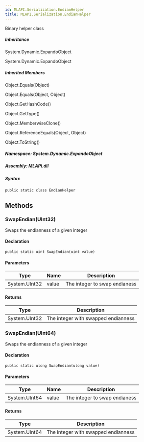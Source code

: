 ```yaml
---  
id: MLAPI.Serialization.EndianHelper  
title: MLAPI.Serialization.EndianHelper  
---
```


<div class="markdown level0 summary">

Binary helper class

</div>

<div class="markdown level0 conceptual">

</div>

<div class="inheritance">

##### Inheritance

<div class="level0">

System.Dynamic.ExpandoObject

</div>

<div class="level1">

System.Dynamic.ExpandoObject

</div>

</div>

<div class="inheritedMembers">

##### Inherited Members

<div>

Object.Equals(Object)

</div>

<div>

Object.Equals(Object, Object)

</div>

<div>

Object.GetHashCode()

</div>

<div>

Object.GetType()

</div>

<div>

Object.MemberwiseClone()

</div>

<div>

Object.ReferenceEquals(Object, Object)

</div>

<div>

Object.ToString()

</div>

</div>

##### **Namespace**: System.Dynamic.ExpandoObject

##### **Assembly**: MLAPI.dll

##### Syntax

    public static class EndianHelper

## Methods 

### SwapEndian(UInt32)

<div class="markdown level1 summary">

Swaps the endianness of a given integer

</div>

<div class="markdown level1 conceptual">

</div>

#### Declaration

    public static uint SwapEndian(uint value)

#### Parameters

| Type          | Name  | Description                   |
|---------------|-------|-------------------------------|
| System.UInt32 | value | The integer to swap endianess |

#### Returns

| Type          | Description                         |
|---------------|-------------------------------------|
| System.UInt32 | The integer with swapped endianness |

### SwapEndian(UInt64)

<div class="markdown level1 summary">

Swaps the endianness of a given integer

</div>

<div class="markdown level1 conceptual">

</div>

#### Declaration

    public static ulong SwapEndian(ulong value)

#### Parameters

| Type          | Name  | Description                   |
|---------------|-------|-------------------------------|
| System.UInt64 | value | The integer to swap endianess |

#### Returns

| Type          | Description                         |
|---------------|-------------------------------------|
| System.UInt64 | The integer with swapped endianness |
